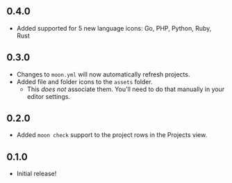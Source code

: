## 0.4.0

- Added supported for 5 new language icons: Go, PHP, Python, Ruby, Rust

## 0.3.0

- Changes to `moon.yml` will now automatically refresh projects.
- Added file and folder icons to the `assets` folder.
	- This _does not_ associate them. You'll need to do that manually in your editor settings.

## 0.2.0

- Added `moon check` support to the project rows in the Projects view.

## 0.1.0

- Initial release!

